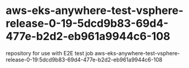 # aws-eks-anywhere-test-vsphere-release-0-19-5dcd9b83-69d4-477e-b2d2-eb961a9944c6-108
repository for use with E2E test job aws-eks-anywhere-test-vsphere-release-0-19:5dcd9b83-69d4-477e-b2d2-eb961a9944c6-108
